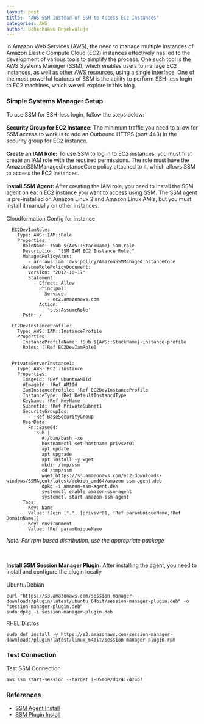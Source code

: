 ```yaml
---
layout: post
title:  "AWS SSM Instead of SSH to Access EC2 Instances"
categories: AWS
author: Uchechukwu Onyekwuluje
---
```


In Amazon Web Services (AWS), the need to manage multiple instances of Amazon Elastic Compute Cloud (EC2) instances effectively has led to the development of various tools to simplify the process. One such tool is the AWS Systems Manager (SSM), which enables users to manage EC2 instances, as well as other AWS resources, using a single interface. One of the most powerful features of SSM is the ability to perform SSH-less login to EC2 machines, which we will explore in this blog.

### Simple Systems Manager Setup  
To use SSM for SSH-less login, follow the steps below:
<br><br>
**Security Group for EC2 Instance:** The minimum traffic you need to allow for SSM access to work 
is to add an Outbound HTTPS (port 443) in the security group for EC2 instance.
<br><br>
**Create an IAM Role:** To use SSM to log in to EC2 instances, you must first create an IAM role with 
the required permissions. The role must have the AmazonSSMManagedInstanceCore policy attached to it, which allows 
SSM to access the EC2 instances.
<br><br>
**Install SSM Agent:** After creating the IAM role, you need to install the SSM agent on each EC2 instance 
you want to access using SSM. The SSM agent is pre-installed on Amazon Linux 2 and Amazon Linux AMIs, 
but you must install it manually on other instances.
<br><br>
Cloudformation Config for instance
```
  EC2DevIamRole:
    Type: AWS::IAM::Role
    Properties:
      RoleName: !Sub ${AWS::StackName}-iam-role
      Description: "SSM IAM EC2 Instance Role."
      ManagedPolicyArns:
        - arn:aws:iam::aws:policy/AmazonSSMManagedInstanceCore
      AssumeRolePolicyDocument:
        Version: "2012-10-17"
        Statement:
          - Effect: Allow
            Principal:
              Service:
               - ec2.amazonaws.com
            Action:
             - 'sts:AssumeRole'
      Path: /

  EC2DevInstanceProfile:
    Type: AWS::IAM::InstanceProfile
    Properties:
      InstanceProfileName: !Sub ${AWS::StackName}-instance-profile
      Roles: [!Ref EC2DevIamRole]


  PrivateServerInstance1:
    Type: AWS::EC2::Instance
    Properties:
      ImageId: !Ref UbuntuAMIId
      #ImageId: !Ref AMIId
      IamInstanceProfile: !Ref EC2DevInstanceProfile
      InstanceType: !Ref DefaultInstancdType
      KeyName: !Ref KeyName
      SubnetId: !Ref PrivateSubnet1
      SecurityGroupIds:
        - !Ref BaseSecurityGroup
      UserData:
        Fn::Base64:
          !Sub |
             #!/bin/bash -xe
             hostnamectl set-hostname privsvr01
             apt update
             apt upgrade
             apt install -y wget
             mkdir /tmp/ssm
             cd /tmp/ssm
             wget https://s3.amazonaws.com/ec2-downloads-windows/SSMAgent/latest/debian_amd64/amazon-ssm-agent.deb
             dpkg -i amazon-ssm-agent.deb
             systemctl enable amazon-ssm-agent
             systemctl start amazon-ssm-agent
      Tags:
      - Key: Name
        Value: !Join [".", [privsvr01, !Ref paramUniqueName,!Ref DomainName]]
      - Key: environment
        Value: !Ref paramUniqueName
```
*Note: For rpm based distribution, use the appropriate package*

<br><br>
**Install SSM Session Manager Plugin:** After installing the agent, you need to install and configure the plugin locally
<br><br>
Ubuntu/Debian
```
curl "https://s3.amazonaws.com/session-manager-downloads/plugin/latest/ubuntu_64bit/session-manager-plugin.deb" -o "session-manager-plugin.deb"
sudo dpkg -i session-manager-plugin.deb
```
RHEL Distros
```
sudo dnf install -y https://s3.amazonaws.com/session-manager-downloads/plugin/latest/linux_64bit/session-manager-plugin.rpm
```

### Test Connection
Test SSM Connection
```
aws ssm start-session --target i-05a0e2db2412424b7
```

### References
* [SSM Agent Install](https://repost.aws/knowledge-center/install-ssm-agent-ec2-linux)
* [SSM Plugin Install](https://docs.aws.amazon.com/systems-manager/latest/userguide/install-plugin-linux.html)
